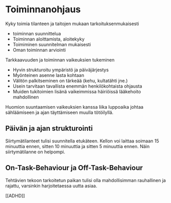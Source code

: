 # Toiminnanohjaus

Kyky toimia tilanteen ja taitojen mukaan tarkoituksenmukaisesti
- toiminnan suunnittelua
- Toiminnan aloittamista, aloitekyky
- Toimiminen suunnitelman mukaisesti
- Oman toiminnan arviointi

Tarkkaavuuden ja toiminnan vaikeuksien tukeminen
  - Hyvin strukturoitu ympäristö ja päiväjärjestys
  - Myönteinen asenne lasta kohtaan
  - Välitön palkitseminen on tärkeää (kehu, kultatähti jne.)
  - Usein tarvitaan tavallista enemmän henkilökohtaista ohjausta
  - Muiden tukitoimien lisänä vaikeimmissa häiriöissä lääkehoito mahdollinen

Huomion suuntaamisen vaikeuksien kanssa liika luppoaika johtaa sähläämiseen ja ajan täyttämiseen muulla tötöilyllä.

## Päivän ja ajan strukturointi

Siirtymätilanteet tulisi suunnitella etukäteen. Kellon voi laittaa soimaan 15 minuuttia ennen, sitten 10 minuuttia ja sitten 5 minuuttia ennen. Näin siirtymätilanne on helpompi.

## On-Task-Behaviour ja Off-Task-Behaviour

Tehtävien tekoon tarkoitetun paikan tulisi olla mahdollisimman rauhallinen ja rajattu, varsinkin harjoitetaessa uutta asiaa. 

[[ADHD]]
